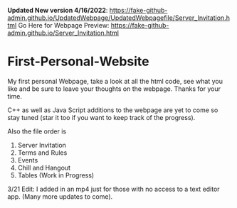 **Updated New version 4/16/2022**: https://fake-github-admin.github.io/UpdatedWebpage/UpdatedWebpagefile/Server_Invitation.html
Go Here for Webpage Preview: https://fake-github-admin.github.io/Server_Invitation.html

# First-Personal-Website
My first personal Webpage, take a look at all the html code, see what you like and be sure to leave your thoughts on the webpage.
Thanks for your time.

C++ as well as Java Script additions to the webpage are yet to come so stay tuned (star it too if you want to keep track of the progress).

Also the file order is
1. Server Invitation 
2. Terms and Rules
3. Events
4. Chill and Hangout
5. Tables (Work in Progress)

3/21 Edit: I added in an mp4 just for those with no access to a text editor app. (Many more updates to come).

